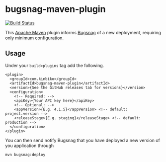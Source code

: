 # bugsnag-maven-plugin

[![Build Status](https://travis-ci.org/kinbiko/bugsnag-maven-plugin.svg?branch=master)](https://travis-ci.org/kinbiko/bugsnag-maven-plugin)

This [Apache Maven](https://maven.apache.org) plugin informs [Bugsnag](https://www.bugsnag.com) of a new deployment, requiring only minimum configuration.

## Usage

Under your `build>plugins` tag add the following.

```
<plugin>
  <groupId>com.kinbiko</groupId>
  <artifactId>bugsnag-maven-plugin</artifactId>
  <version>{See the GitHub releases tab for versions}</version>
  <configuration>
    <!-- Required: -->
    <apiKey>{Your API key here}</apiKey>
    <!-- Optional: -->
    <appVersion>{E.g. 4.1.5}</appVersion> <!-- default: project.version -->
    <releaseStage>{E.g. staging}</releaseStage> <!-- default: production -->
  </configuration>
</plugin>
```

You can then send notify Bugsnag that you have deployed a new version of you application through

```mvn bugsnag:deploy```
